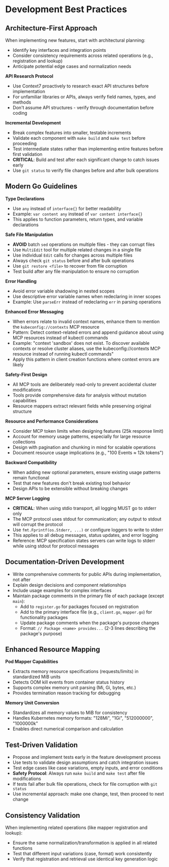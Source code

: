 # Development Best Practices

## Architecture-First Approach

When implementing new features, start with architectural planning:

- Identify key interfaces and integration points
- Consider consistency requirements across related operations (e.g., registration and lookup)
- Anticipate potential edge cases and normalization needs

**API Research Protocol**

- Use Context7 proactively to research exact API structures before implementation
- For unfamiliar libraries or APIs, always verify field names, types, and methods
- Don't assume API structures - verify through documentation before coding

**Incremental Development**

- Break complex features into smaller, testable increments
- Validate each component with `make build` and `make test` before proceeding
- Test intermediate states rather than implementing entire features before first validation
- **CRITICAL**: Build and test after each significant change to catch issues early
- Use `git status` to verify file changes before and after bulk operations

## Modern Go Guidelines

**Type Declarations**

- Use `any` instead of `interface{}` for better readability
- Example: `var content any` instead of `var content interface{}`
- This applies to function parameters, return types, and variable declarations

**Safe File Manipulation**

- **AVOID** batch `sed` operations on multiple files - they can corrupt files
- Use `MultiEdit` tool for multiple related changes in a single file
- Use individual `Edit` calls for changes across multiple files
- Always check `git status` before and after bulk operations
- Use `git restore <file>` to recover from file corruption
- Test build after any file manipulation to ensure no corruption

**Error Handling**

- Avoid error variable shadowing in nested scopes
- Use descriptive error variable names when redeclaring in inner scopes
- Example: Use `parseErr` instead of redeclaring `err` in parsing operations

**Enhanced Error Messaging**

- When errors relate to invalid context names, enhance them to mention the `kubeconfig://contexts` MCP resource
- Pattern: Detect context-related errors and append guidance about using MCP resources instead of kubectl commands
- Example: "context 'sandbox' does not exist. To discover available contexts or resolve cluster aliases, use the kubeconfig://contexts MCP resource instead of running kubectl commands"
- Apply this pattern in client creation functions where context errors are likely

**Safety-First Design**

- All MCP tools are deliberately read-only to prevent accidental cluster modifications
- Tools provide comprehensive data for analysis without mutation capabilities
- Resource mappers extract relevant fields while preserving original structure

**Resource and Performance Considerations**

- Consider MCP token limits when designing features (25k response limit)
- Account for memory usage patterns, especially for large resource collections
- Design with pagination and chunking in mind for scalable operations
- Document resource usage implications (e.g., "100 Events ≈ 12k tokens")

**Backward Compatibility**

- When adding new optional parameters, ensure existing usage patterns remain functional
- Test that new features don't break existing tool behavior
- Design APIs to be extensible without breaking changes

**MCP Server Logging**

- **CRITICAL**: When using stdio transport, all logging MUST go to stderr only
- The MCP protocol uses stdout for communication; any output to stdout will corrupt the protocol
- Use `fmt.Fprintf(os.Stderr, ...)` or configure loggers to write to stderr
- This applies to all debug messages, status updates, and error logging
- Reference: MCP specification states servers can write logs to stderr while using stdout for protocol messages

## Documentation-Driven Development

- Write comprehensive comments for public APIs during implementation, not after
- Explain design decisions and component relationships
- Include usage examples for complex interfaces
- Maintain package comments in the primary file of each package (except `main`):
  - Add to `register.go` for packages focused on registration
  - Add to the primary interface file (e.g., `client.go`, `mapper.go`) for functionality packages
  - Update package comments when the package's purpose changes
  - Format: `// Package <name> provides...` (2-3 lines describing the package's purpose)

## Enhanced Resource Mapping

**Pod Mapper Capabilities**

- Extracts memory resource specifications (requests/limits) in standardized MiB units
- Detects OOM kill events from container status history
- Supports complex memory unit parsing (Mi, Gi, bytes, etc.)
- Provides termination reason tracking for debugging

**Memory Unit Conversion**

- Standardizes all memory values to MiB for consistency
- Handles Kubernetes memory formats: "128Mi", "1Gi", "512000000", "1000000k"
- Enables direct numerical comparison and calculation

## Test-Driven Validation

- Propose and implement tests early in the feature development process
- Use tests to validate design assumptions and catch integration issues
- Test edge cases like case variations, empty inputs, and error conditions
- **Safety Protocol**: Always run `make build` and `make test` after file modifications
- If tests fail after bulk file operations, check for file corruption with `git status`
- Use incremental approach: make one change, test, then proceed to next change

## Consistency Validation

When implementing related operations (like mapper registration and lookup):

- Ensure the same normalization/transformation is applied in all related functions
- Test that different input variations (case, format) work consistently
- Verify that registration and retrieval use identical key generation logic

